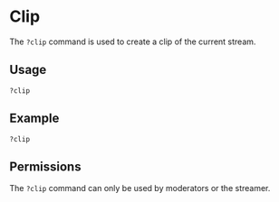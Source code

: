 # Clip

The `?clip` command is used to create a clip of the current stream.

## Usage

`?clip`

## Example

`?clip`

## Permissions

The `?clip` command can only be used by moderators or the streamer.
